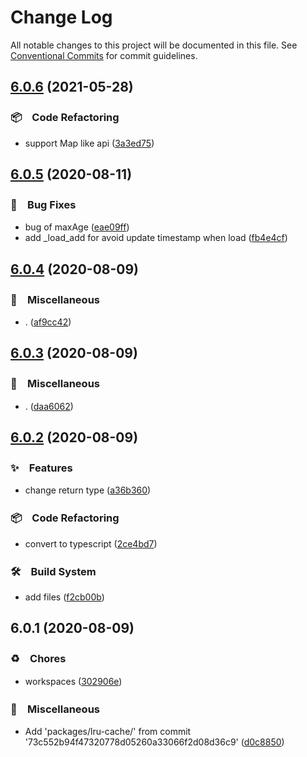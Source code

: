 # Change Log

All notable changes to this project will be documented in this file.
See [Conventional Commits](https://conventionalcommits.org) for commit guidelines.

## [6.0.6](https://github.com/bluelovers/ws-lru/compare/lru-cache2@6.0.5...lru-cache2@6.0.6) (2021-05-28)


### 📦　Code Refactoring

* support Map like api ([3a3ed75](https://github.com/bluelovers/ws-lru/commit/3a3ed75216a111fabd44afa83dbc5a4f760917ab))





## [6.0.5](https://github.com/bluelovers/ws-lru/compare/lru-cache2@6.0.4...lru-cache2@6.0.5) (2020-08-11)


### 🐛　Bug Fixes

* bug of maxAge ([eae09ff](https://github.com/bluelovers/ws-lru/commit/eae09ff1a45b9a8389a788d712b6cef4ddffee7c))
* add _load_add for avoid update timestamp when load ([fb4e4cf](https://github.com/bluelovers/ws-lru/commit/fb4e4cf87373c46e4dcbebc92b84f7233ba90161))





## [6.0.4](https://github.com/bluelovers/ws-lru/compare/lru-cache2@6.0.3...lru-cache2@6.0.4) (2020-08-09)


### 🔖　Miscellaneous

* . ([af9cc42](https://github.com/bluelovers/ws-lru/commit/af9cc427df6034e3904acc83fc07ee4cd53694a4))





## [6.0.3](https://github.com/bluelovers/ws-lru/compare/lru-cache2@6.0.2...lru-cache2@6.0.3) (2020-08-09)


### 🔖　Miscellaneous

* . ([daa6062](https://github.com/bluelovers/ws-lru/commit/daa60626554e30e25fe8522a79b259e27d7df032))





## [6.0.2](https://github.com/bluelovers/ws-lru/compare/lru-cache2@6.0.1...lru-cache2@6.0.2) (2020-08-09)


### ✨　Features

* change return type ([a36b360](https://github.com/bluelovers/ws-lru/commit/a36b360f987bd425a6045e8af0302ae3f3dec28a))


### 📦　Code Refactoring

* convert to typescript ([2ce4bd7](https://github.com/bluelovers/ws-lru/commit/2ce4bd7fff90b4e6ac4b42a620091d20698ca2bb))


### 🛠　Build System

* add files ([f2cb00b](https://github.com/bluelovers/ws-lru/commit/f2cb00b28bee30f38abbb471ea325230598a867a))





## 6.0.1 (2020-08-09)


### ♻️　Chores

* workspaces ([302906e](https://github.com/bluelovers/ws-lru/commit/302906ee55a61568cc69ff40b120c90b2d05b1ea))


### 🔖　Miscellaneous

* Add 'packages/lru-cache/' from commit '73c552b94f47320778d05260a33066f2d08d36c9' ([d0c8850](https://github.com/bluelovers/ws-lru/commit/d0c8850c4c02a6321e4a43c2272a5e45eb89069e))
